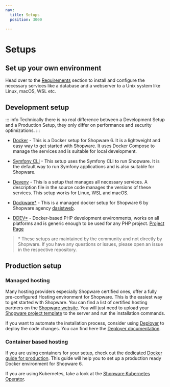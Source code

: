```yaml
---
nav:
  title: Setups
  position: 3000

---
```


# Setups

## Set up your own environment

Head over to the [Requirements](../requirements) section to install and configure the necessary services like a database and a webserver to a Unix system like Linux, macOS, WSL etc.

## Development setup

::: info
Technically there is no real difference between a Development Setup and a Production Setup, they only differ on performance and security optimizations.
:::

* [Docker](docker) - This is a Docker setup for Shopware 6. It is a lightweight and easy way to get started with Shopware. It uses Docker Compose to manage the services and is suitable for local development.

* [Symfony CLI](symfony-cli) - This setup uses the Symfony CLI to run Shopware. It is the default way to run Symfony applications and is also suitable for Shopware.

* [Devenv](devenv) - This is a setup that manages all necessary services. A description file in the source code manages the versions of these services. This setup works for Linux, WSL and macOS.

* [Dockware*](https://dockware.io/getstarted) - This is a managed docker setup for Shopware 6 by Shopware agency [dasistweb](https://www.dasistweb.de/).

* [DDEV*](https://notebook.vanwittlaer.de/ddev-for-shopware/less-than-5-minutes-install-with-ddev-and-symfony-flex) - Docker-based PHP development environments, works on all platforms and is generic enough to be used for any PHP project. [Project Page](https://ddev.com/)

> \* These setups are maintained by the community and not directly by Shopware. If you have any questions or issues, please open an issue in the respective repository.

## Production setup

### Managed hosting

Many hosting providers especially Shopware certified ones, offer a fully pre-configured Hosting environment for Shopware. This is the easiest way to get started with Shopware. You can find a list of certified hosting partners on the [Shopware website](https://www.shopware.com/en/partner/hosting/). You will just need to upload your [Shopware project template](./template.md) to the server and run the installation commands.

If you want to automate the installation process, consider using [Deployer](https://deployer.org/) to deploy the code changes. You can find here the [Deployer documentation](../hosting/installation-updates/deployments/deployment-with-deployer.md).

### Container based hosting

If you are using containers for your setup, check out the dedicated [Docker guide for production](../hosting/installation-updates/docker.md). This guide will help you to set up a production ready Docker environment for Shopware 6.

If you are using Kubernetes, take a look at the [Shopware Kubernetes Operator](https://github.com/shopware/shopware-operator).
